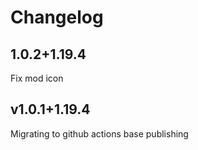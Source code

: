 # Changelog

## 1.0.2+1.19.4

Fix mod icon

## v1.0.1+1.19.4

Migrating to github actions base publishing
